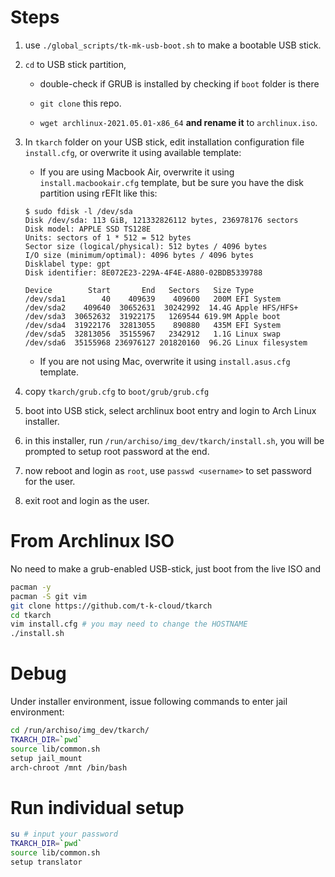 Steps
=====
1. use `./global_scripts/tk-mk-usb-boot.sh` to make a bootable USB stick.

2. `cd` to USB stick partition,

	* double-check if GRUB is installed by checking if `boot` folder is there

	* `git clone` this repo.

	* `wget archlinux-2021.05.01-x86_64` **and rename it** to `archlinux.iso`.

3. In `tkarch` folder on your USB stick, edit installation configuration file `install.cfg`, or
overwrite it using available template:

	* If you are using Macbook Air, overwrite it using `install.macbookair.cfg` template,
	but be sure you have the disk partition using rEFIt like this:
	
	```
	$ sudo fdisk -l /dev/sda
	Disk /dev/sda: 113 GiB, 121332826112 bytes, 236978176 sectors
	Disk model: APPLE SSD TS128E
	Units: sectors of 1 * 512 = 512 bytes
	Sector size (logical/physical): 512 bytes / 4096 bytes
	I/O size (minimum/optimal): 4096 bytes / 4096 bytes
	Disklabel type: gpt
	Disk identifier: 8E072E23-229A-4F4E-A880-02BDB5339788

	Device        Start       End   Sectors   Size Type
	/dev/sda1        40    409639    409600   200M EFI System
	/dev/sda2    409640  30652631  30242992  14.4G Apple HFS/HFS+
	/dev/sda3  30652632  31922175   1269544 619.9M Apple boot
	/dev/sda4  31922176  32813055    890880   435M EFI System
	/dev/sda5  32813056  35155967   2342912   1.1G Linux swap
	/dev/sda6  35155968 236976127 201820160  96.2G Linux filesystem
	```

	* If you are not using Mac, overwrite it using `install.asus.cfg` template.

4. copy `tkarch/grub.cfg` to `boot/grub/grub.cfg`

5. boot into USB stick, select archlinux boot entry and login to Arch Linux installer.

6. in this installer, run `/run/archiso/img_dev/tkarch/install.sh`, you will be prompted to setup root password at the end.

7. now reboot and login as `root`, use `passwd <username>` to set password for the user.

8. exit root and login as the user.

From Archlinux ISO
==================
No need to make a grub-enabled USB-stick, just boot from the live ISO and
```sh
pacman -y
pacman -S git vim
git clone https://github.com/t-k-cloud/tkarch
cd tkarch
vim install.cfg # you may need to change the HOSTNAME
./install.sh
```

Debug
=====
Under installer environment, issue following commands to enter jail environment:
```sh
cd /run/archiso/img_dev/tkarch/
TKARCH_DIR=`pwd`
source lib/common.sh
setup jail_mount
arch-chroot /mnt /bin/bash
```

Run individual setup
==============
```sh
su # input your password
TKARCH_DIR=`pwd`
source lib/common.sh
setup translator
```
